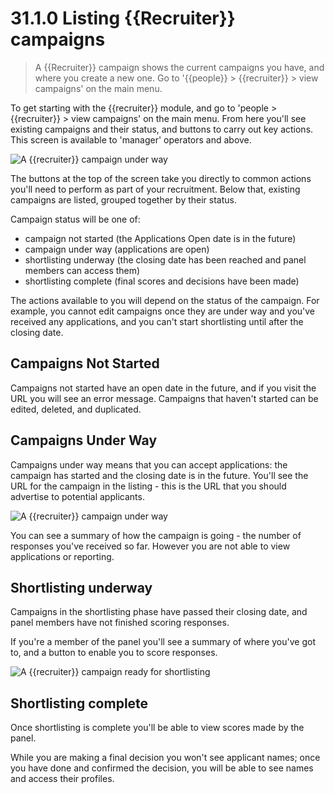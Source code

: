 # 31.1.0 Listing {{Recruiter}} campaigns

> A {{Recruiter}} campaign shows the current campaigns you have, and where you create a new one.
> Go to '{{people}} > {{recruiter}} > view campaigns' on the main menu.

To get starting with the {{recruiter}} module, and go to 'people > {{recruiter}} > view campaigns' on the 
main menu.  From here you'll see existing campaigns and their status, and buttons to carry out 
key actions.  This screen is available to 'manager' operators and above.

![A {{recruiter}} campaign under way](31.1.0a.png)

The buttons at the top of the screen take you directly to common actions you'll need to perform
as part of your recruitment.  Below that, existing campaigns are listed, grouped together
by their status.

Campaign status will be one of:
 - campaign not started (the Applications Open date is in the future)
 - campaign under way (applications are open)
 - shortlisting underway (the closing date has been reached and panel members can access them)
 - shortlisting complete (final scores and decisions have been made)

The actions available to you will depend on the status of the campaign.  For example,
you cannot edit campaigns once they are under way and you've received any applications, 
and you can't start shortlisting until after the closing date.

## Campaigns Not Started

Campaigns not started have an open date in the future, and if you visit the URL you will see an error
message.  Campaigns that haven't started can be edited, deleted, and duplicated.

## Campaigns Under Way

Campaigns under way means that you can accept applications: the campaign has started and the closing
date is in the future.  You'll see the URL for the campaign in the listing - this is the URL
that you should advertise to potential applicants.

![A {{recruiter}} campaign under way](31.1.0b.png)

You can see a summary of how the campaign is going - the number of responses you've received so far. 
However you are not able to view applications or reporting.

## Shortlisting underway

Campaigns in the shortlisting phase have passed their closing date, and panel members have not finished
scoring responses.

If you're a member of the panel you'll see a summary of where you've got to, and a button to enable you to
score responses.

![A {{recruiter}} campaign ready for shortlisting](31.1.0d.png)

## Shortlisting complete

Once shortlisting is complete you'll be able to view scores made by the panel.

While you are making a final decision you won't see applicant names; once you have done and confirmed
the decision, you will be able to see names and access their profiles.
